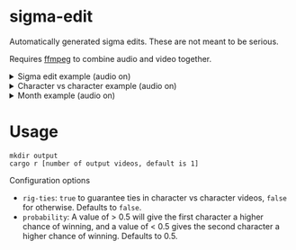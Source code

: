 # sigma-edit
Automatically generated sigma edits. These are not meant to be serious.

Requires [ffmpeg](https://ffmpeg.org) to combine audio and video together.

<details>
<summary>Sigma edit example (audio on)</summary>
  
https://github.com/longwatermelon/sigma-edit/assets/73869536/dc671bb2-bdb9-4c11-a93b-5f0870bf27ab
</details>

<details>
<summary>Character vs character example (audio on)</summary>

https://github.com/longwatermelon/sigma-edit/assets/73869536/a535aa70-1ee6-4d5d-b5ba-730f23f7e367
</details>

<details>
<summary>Month example (audio on)</summary>
  
https://github.com/longwatermelon/sigma-edit/assets/73869536/6846316a-9836-4e3e-a3cf-5dd62ea19120
</details>

# Usage
```
mkdir output
cargo r [number of output videos, default is 1]
```

Configuration options
* `rig-ties`: `true` to guarantee ties in character vs character videos, `false` for otherwise. Defaults to `false`.
* `probability`: A value of > 0.5 will give the first character a higher chance of winning, and a value of < 0.5 gives the second character a higher chance of winning. Defaults to 0.5.
